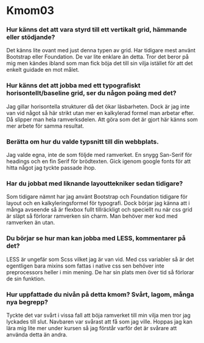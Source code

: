 Kmom03
===============================

### Hur känns det att vara styrd till ett vertikalt grid, hämmande eller stödjande?
Det känns lite ovant med just denna typen av grid. Har tidigare mest använt Bootstrap eller Foundation. De var lite enklare än detta. Tror det beror på mig men kändes ibland som man fick böja det till sin vilja istället för att det enkelt guidade en mot målet.
### Hur känns det att jobba med ett typografiskt horisontellt/baseline grid, ser du någon poäng med det?
Jag gillar horisontella strukturer då det ökar läsbarheten. Dock är jag inte van vid något så här strikt utan mer en kalkylerad formel man arbetar efter. Då slipper man hela ramverksdelen. Att göra som det är gjort här känns som mer arbete för samma resultat.
### Berätta om hur du valde typsnitt till din webbplats.
Jag valde egna, inte de som följde med ramverket. En snygg San-Serif för headings och en fin Serif för brödtexten. Gick igenom google fonts för att hitta något jag tyckte passade ihop.
### Har du jobbat med liknande layouttekniker sedan tidigare?
Som tidigare nämnt har jag använt Bootstrap och Foundation tidigare för layout och en kalkyleringsformel för typografi. Dock börjar jag känna att i många avseende så är flexbox fullt tillräckligt och speciellt nu när css grid är släpt så förlorar ramverken sin charm. Man behöver mer kod med ramverken än utan.
### Du börjar se hur man kan jobba med LESS, kommentarer på det?
LESS är ungefär som Scss vilket jag är van vid. Med css variabler så är det egentligen bara mixins som fattas i native css sen behöver inte preprocessors heller i min mening. De har sin plats men över tid så förlorar de sin funktion.
### Hur uppfattade du nivån på detta kmom? Svårt, lagom, många nya begrepp?
Tyckte det var svårt i vissa fall att böja ramverket till min vilja men tror jag lyckades till slut. Navbaren var svårast att få som jag ville. Hoppas jag kan lära mig lite mer under kursen så jag förstår varför det är svårare att använda detta än andra.